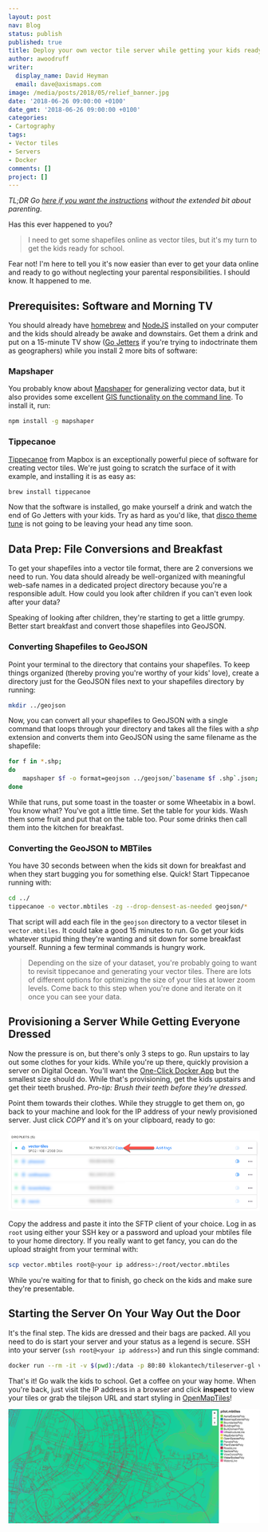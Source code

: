 ```yaml
---
layout: post
nav: Blog
status: publish
published: true
title: Deploy your own vector tile server while getting your kids ready for school
author: awoodruff
writer:
  display_name: David Heyman
  email: dave@axismaps.com
image: /media/posts/2018/05/relief_banner.jpg
date: '2018-06-26 09:00:00 +0100'
date_gmt: '2018-06-26 09:00:00 +0100'
categories:
- Cartography
tags:
- Vector tiles
- Servers
- Docker
comments: []
project: []
---
```


_TL;DR Go [here if you want the instructions](https://gist.github.com/davidheyman/ce14f17caf2ab6add3c70a881f06b4ae) without the extended bit about parenting._

Has this ever happened to you?

> I need to get some shapefiles online as vector tiles, but it's my turn to get the kids ready for school.

Fear not! I'm here to tell you it's now easier than ever to get your data online and ready to go without neglecting your parental responsibilities. I should know. It happened to me.

## Prerequisites: Software and Morning TV

You should already have [homebrew](https://brew.sh) and [NodeJS](https://medium.com/@kkostov/how-to-install-node-and-npm-on-macos-using-homebrew-708e2c3877bd) installed on your computer and the kids should already be awake and downstairs. Get them a drink and put on a 15-minute TV show ([Go Jetters](https://www.bbc.co.uk/cbeebies/shows/go-jetters) if you're trying to indoctrinate them as geographers) while you install 2 more bits of software:

### Mapshaper

You probably know about [Mapshaper](http://mapshaper.org) for generalizing vector data, but it also provides some excellent [GIS functionality on the command line](https://github.com/mbloch/mapshaper/wiki/Command-Reference). To install it, run:

```sh
npm install -g mapshaper
```

### Tippecanoe

[Tippecanoe](https://github.com/mapbox/tippecanoe) from Mapbox is an exceptionally powerful piece of software for creating vector tiles. We're just going to scratch the surface of it with example, and installing it is as easy as:

```sh
brew install tippecanoe
```

Now that the software is installed, go make yourself a drink and watch the end of Go Jetters with your kids. Try as hard as you'd like, that [disco theme tune](https://www.youtube.com/watch?v=REBUEe3mtXo) is not going to be leaving your head any time soon.

## Data Prep: File Conversions and Breakfast

To get your shapefiles into a vector tile format, there are 2 conversions we need to run. You data should already be well-organized with meaningful web-safe names in a dedicated project directory because you're a responsible adult. How could you look after children if you can't even look after your data?

Speaking of looking after children, they're starting to get a little grumpy. Better start breakfast and convert those shapefiles into GeoJSON.

### Converting Shapefiles to GeoJSON

Point your terminal to the directory that contains your shapefiles. To keep things organized (thereby proving you're worthy of your kids' love), create a directory just for the GeoJSON files next to your shapefiles directory by running:

```sh
mkdir ../geojson
```

Now, you can convert all your shapefiles to GeoJSON with a single command that loops through your directory and takes all the files with a _shp_ extension and converts them into GeoJSON using the same filename as the shapefile:

```sh
for f in *.shp; 
do 
	mapshaper $f -o format=geojson ../geojson/`basename $f .shp`.json;
done
```

While that runs, put some toast in the toaster or some Wheetabix in a bowl. You know what? You've got a little time. Set the table for your kids. Wash them some fruit and put that on the table too. Pour some drinks then call them into the kitchen for breakfast.

### Converting the GeoJSON to MBTiles

You have 30 seconds between when the kids sit down for breakfast and when they start bugging you for something else. Quick! Start Tippecanoe running with:

```sh
cd ../
tippecanoe -o vector.mbtiles -zg --drop-densest-as-needed geojson/*
```

That script will add each file in the `geojson` directory to a vector tileset in `vector.mbtiles`. It could take a good 15 minutes to run. Go get your kids whatever stupid thing they're wanting and sit down for some breakfast yourself. Running a few terminal commands is hungry work.

> Depending on the size of your dataset, you're probably going to want to revisit tippecanoe and generating your vector tiles. There are lots of different options for optimizing the size of your tiles at lower zoom levels. Come back to this step when you're done and iterate on it once you can see your data.

## Provisioning a Server While Getting Everyone Dressed

Now the pressure is on, but there's only 3 steps to go. Run upstairs to lay out some clothes for your kids. While you're up there, quickly provision a server on Digital Ocean. You'll want the [One-Click Docker App](https://www.digitalocean.com/products/one-click-apps/docker/) but the smallest size should do. While that's provisioning, get the kids upstairs and get their teeth brushed. _Pro-tip: Brush their teeth before they're dressed._

Point them towards their clothes. While they struggle to get them on, go back to your machine and look for the IP address of your newly provisioned server. Just click _COPY_ and it's on your clipboard, ready to go:

![An IP address](/media/posts/2018/06/droplet.png)

Copy the address and paste it into the SFTP client of your choice. Log in as `root` using either your SSH key or a password and upload your mbtiles file to your home directory. If you really want to get fancy, you can do the upload straight from your terminal with:

```sh
scp vector.mbtiles root@<your ip address>:/root/vector.mbtiles
```

While you're waiting for that to finish, go check on the kids and make sure they're presentable.

## Starting the Server On Your Way Out the Door

It's the final step. The kids are dressed and their bags are packed. All you need to do is start your server and your status as a legend is secure. SSH into your server (`ssh root@<your ip address>`) and run this single command:

```sh
docker run --rm -it -v $(pwd):/data -p 80:80 klokantech/tileserver-gl vector.mbtiles --verbose
```

That's it! Go walk the kids to school. Get a coffee on your way home. When you're back, just visit the IP address in a browser and click **inspect** to view your tiles or grab the tilejson URL and start styling in [OpenMapTiles](http://editor.openmaptiles.org)!

![](/media/posts/2018/06/preview.png)